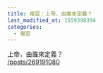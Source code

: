 ```yaml
---
title: 複習：上帝，由誰來定義？
last_modified_at: 1559398394
categories:
  - 複習
---
```


<p>上帝，由誰來定義？<br>
<a href="/posts/269191080" target="_blank">/posts/269191080</a></p>

<p>&nbsp;</p>

